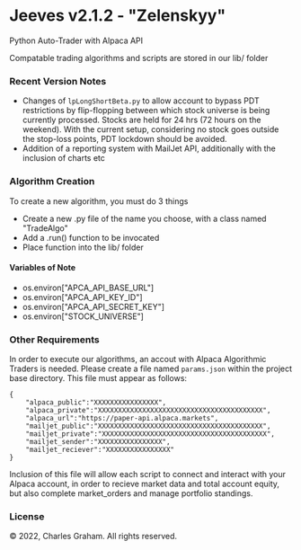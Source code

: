 # Jeeves v2.1.2 - "Zelenskyy"
Python Auto-Trader with Alpaca API

Compatable trading algorithms and scripts are stored in our lib/ folder

### Recent Version Notes
- Changes of ```lpLongShortBeta.py``` to allow account to bypass PDT restrictions by flip-flopping between which stock universe is being currently processed. Stocks are held for 24 hrs (72 hours on the weekend). With the current setup, considering no stock goes outside the stop-loss points, PDT lockdown should be avoided.
- Addition of a reporting system with MailJet API, additionally with the inclusion of charts etc

### Algorithm Creation

To create a new algorithm, you must do 3 things
- Create a new .py file of the name you choose, with a class named "TradeAlgo"
- Add a .run() function to be invocated
- Place function into the lib/ folder

#### Variables of Note
- os.environ["APCA_API_BASE_URL"]
- os.environ["APCA_API_KEY_ID"]
- os.environ["APCA_API_SECRET_KEY"]
- os.environ["STOCK_UNIVERSE"]

### Other Requirements

In order to execute our algorithms, an accout with Alpaca Algorithmic Traders is needed. Please create a file named ```params.json``` within the project base directory. This file must appear as follows:

```
{
    "alpaca_public":"XXXXXXXXXXXXXXXX",
    "alpaca_private":"XXXXXXXXXXXXXXXXXXXXXXXXXXXXXXXXXXXXXXXXX",
    "alpaca_url":"https://paper-api.alpaca.markets",
    "mailjet_public":"XXXXXXXXXXXXXXXXXXXXXXXXXXXXXXXXXXXXXXXXX",
    "mailjet_private":"XXXXXXXXXXXXXXXXXXXXXXXXXXXXXXXXXXXXXXXXX",
    "mailjet_sender":"XXXXXXXXXXXXXXXX",
    "mailjet_reciever":"XXXXXXXXXXXXXXXX"
}
```
Inclusion of this file will allow each script to connect and interact with your Alpaca account, in order to recieve market data and total account equity, but also complete market_orders and manage portfolio standings.

### License
© 2022, Charles Graham. All rights reserved.
